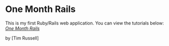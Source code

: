 # One Month Rails

This is my first Ruby/Rails web application. You can view the tutorials below:
[*One Month Rails*](http://onemonthrails.com)

by [Tim Russell]